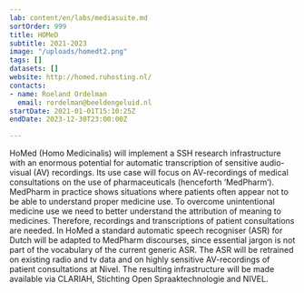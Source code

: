 ```yaml
---
lab: content/en/labs/mediasuite.md
sortOrder: 999
title: HOMeD
subtitle: 2021-2023
image: "/uploads/homedt2.png"
tags: []
datasets: []
website: http://homed.ruhosting.nl/
contacts:
- name: Roeland Ordelman
  email: rordelman@beeldengeluid.nl
startDate: 2021-01-01T15:10:25Z
endDate: 2023-12-30T23:00:00Z

---
```

HoMed (Homo Medicinalis) will implement a SSH research infrastructure with an enormous potential for automatic transcription of sensitive audio-visual (AV) recordings. Its use case will focus on AV-recordings of medical consultations on the use of pharmaceuticals (henceforth ‘MedPharm’). MedPharm in practice shows situations where patients often appear not to be able to understand proper medicine use. To overcome unintentional medicine use we need to better understand the attribution of meaning to medicines. Therefore, recordings and transcriptions of patient consultations are needed. In HoMed a standard automatic speech recogniser (ASR) for Dutch will be adapted to MedPharm discourses, since essential jargon is not part of the vocabulary of the current generic ASR. The ASR will be retrained on existing radio and tv data and on highly sensitive AV-recordings of patient consultations at Nivel. The resulting infrastructure will be made available via CLARIAH, Stichting Open Spraaktechnologie and NIVEL.